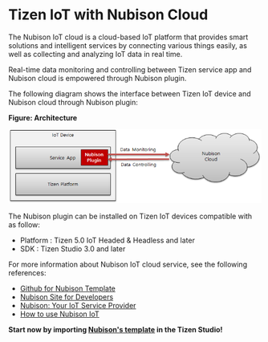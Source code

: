 # Tizen IoT with Nubison Cloud

The Nubison IoT cloud is a cloud-based IoT platform that provides smart solutions and intelligent services by connecting various things easily, as well as collecting and analyzing IoT data in real time.

Real-time data monitoring and controlling between Tizen service app and Nubison cloud is empowered through Nubison plugin.

The following diagram shows the interface between Tizen IoT device and Nubison cloud through Nubison plugin:


**Figure: Architecture**

![Architecture](media/architecture.png)

The Nubison plugin can be installed on Tizen IoT devices compatible with as follow:

* Platform : Tizen 5.0 IoT Headed & Headless and later
* SDK : Tizen Studio 3.0 and later

For more information about Nubison IoT cloud service, see the following references:

- [Github for Nubison Template](https://github.com/nubisoniot/NI)
- [Nubison Site for Developers](https://nubisoniot.com/)
- [Nubison: Your IoT Service Provider](https://blog.naver.com/nubison/221462430388)
- [How to use Nubison IoT](https://blog.naver.com/nubison/221462229766)


**Start now by importing [Nubison's template](https://github.com/nubisoniot/NI) in the Tizen Studio!**